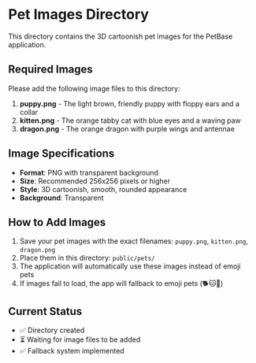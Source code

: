 # Pet Images Directory

This directory contains the 3D cartoonish pet images for the PetBase application.

## Required Images

Please add the following image files to this directory:

1. **puppy.png** - The light brown, friendly puppy with floppy ears and a collar
2. **kitten.png** - The orange tabby cat with blue eyes and a waving paw
3. **dragon.png** - The orange dragon with purple wings and antennae

## Image Specifications

- **Format**: PNG with transparent background
- **Size**: Recommended 256x256 pixels or higher
- **Style**: 3D cartoonish, smooth, rounded appearance
- **Background**: Transparent

## How to Add Images

1. Save your pet images with the exact filenames: `puppy.png`, `kitten.png`, `dragon.png`
2. Place them in this directory: `public/pets/`
3. The application will automatically use these images instead of emoji pets
4. If images fail to load, the app will fallback to emoji pets (🐕🐱🐉)

## Current Status

- ✅ Directory created
- ⏳ Waiting for image files to be added
- ✅ Fallback system implemented
